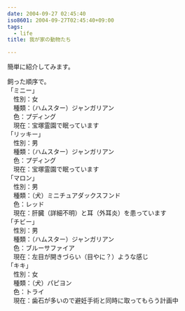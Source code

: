 ```yaml
---
date: 2004-09-27 02:45:40
iso8601: 2004-09-27T02:45:40+09:00
tags:
  - life
title: 我が家の動物たち

---
```


<div class="entry-body">
  <p>簡単に紹介してみます。</p>

  <p>飼った順序で。<br />
    「ミニー」<br />
    　性別：女<br />
    　種類：（ハムスター）ジャンガリアン<br />
    　色：プディング<br />
    　現在：宝塚霊園で眠っています<br />
    「リッキー」<br />
    　性別：男<br />
    　種類：（ハムスター）ジャンガリアン<br />
    　色：プディング<br />
    　現在：宝塚霊園で眠っています<br />
    「マロン」<br />
    　性別：男<br />
    　種類：（犬）ミニチュアダックスフンド<br />
    　色：レッド<br />
    　現在：肝臓（詳細不明）と耳（外耳炎）を患っています<br />
    「チビー」<br />
    　性別：男<br />
    　種類：（ハムスター）ジャンガリアン<br />
    　色：ブルーサファイア<br />
    　現在：左目が開きづらい（目やに？）ような感じ<br />
    「キキ」<br />
    　性別：女<br />
    　種類：（犬）パピヨン<br />
    　色：トライ<br />
    　現在：歯石が多いので避妊手術と同時に取ってもらう計画中</p>
</div>
